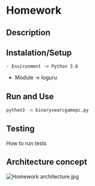 # Homework

## Description


## Instalation/Setup

	- Environment -> Python 3.6 
  - Module -> loguru

## Run and Use

```bash
python3 -m binarysearcgamepc.py
```

## Testing

How to run tests


## Architecture concept

![Homework architecture.jpg](Homework%20architecture.jpg)

